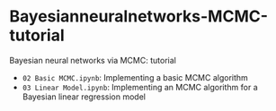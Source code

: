 # Bayesianneuralnetworks-MCMC-tutorial
Bayesian neural networks via MCMC: tutorial

- `02 Basic MCMC.ipynb`: Implementing a basic MCMC algorithm
- `03 Linear Model.ipynb`: Implementing an MCMC algorithm for a Bayesian linear regression model